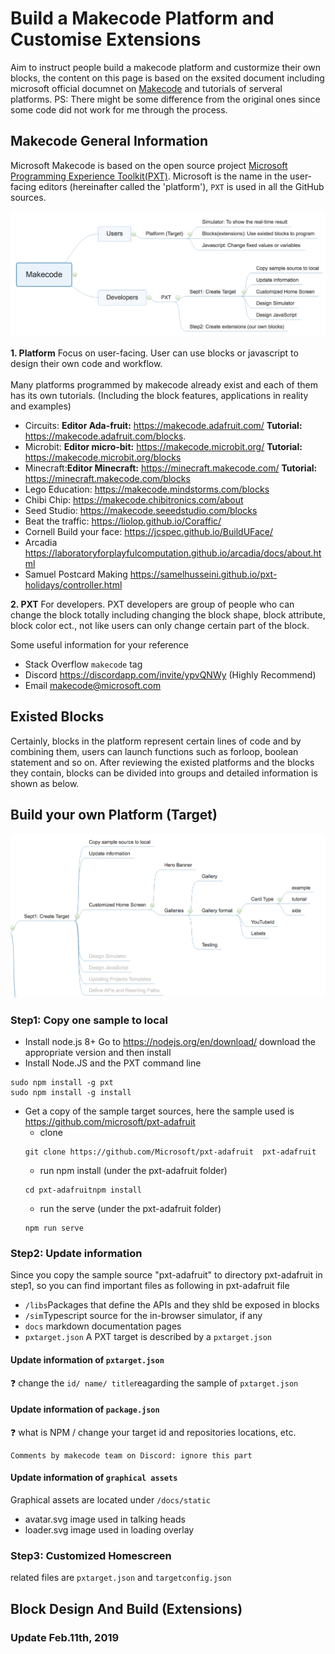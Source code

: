 # Build a Makecode Platform and Customise Extensions
Aim to instruct people build a makecode platform and custormize their own blocks, the content on this page is based on the exsited document including microsoft official documnet on [Makecode](https://makecode.com/docs) and tutorials of serveral platforms. PS: There might be some difference from the original ones since some code did not work for me through the process.

## Makecode General Information
Microsoft Makecode is based on the open source project [Microsoft Programming Experience Toolkit(PXT)](https://github.com/Microsoft/pxt). Microsoft is the name in the user-facing editors (hereinafter called the 'platform'), ```PXT``` is used in all the GitHub sources.

![General Information of Makecode](https://github.com/YilinXia/Makecode/blob/master/%20Makecode%20Overview%20V1.png)

**1. Platform** Focus on user-facing. User can use blocks or javascript to design their own code and workflow. </br></br>
Many platforms programmed by makecode already exist and each of them has its own tutorials. (Including the block features, applications in reality and examples)
* Circuits: **Editor Ada-fruit:** https://makecode.adafruit.com/  **Tutorial:** https://makecode.adafruit.com/blocks. 
* Microbit: **Editor micro-bit:** https://makecode.microbit.org/  **Tutorial:** https://makecode.microbit.org/blocks
* Minecraft:**Editor Minecraft:** https://minecraft.makecode.com/ **Tutorial:** https://minecraft.makecode.com/blocks
* Lego Education: https://makecode.mindstorms.com/blocks
* Chibi Chip: https://makecode.chibitronics.com/about
* Seed Studio: https://makecode.seeedstudio.com/blocks
* Beat the traffic: https://liolop.github.io/Coraffic/
* Cornell Build your face: https://jcspec.github.io/BuildUFace/
* Arcadia https://laboratoryforplayfulcomputation.github.io/arcadia/docs/about.html
* Samuel Postcard Making https://samelhusseini.github.io/pxt-holidays/controller.html


**2. PXT** For developers. PXT developers are group of people who can change the block totally including changing the block shape, block attribute, block color ect., not like users can only change certain part of the block.

Some useful information for your reference
* Stack Overflow ```makecode``` tag
* Discord https://discordapp.com/invite/ypvQNWy (Highly Recommend)
* Email makecode@microsoft.com

## Existed Blocks
Certainly, blocks in the platform represent certain lines of code and by combining them, users can launch functions such as forloop, boolean statement and so on. After reviewing the existed platforms and the blocks they contain, blocks can be divided into groups and detailed information is shown as below.

## Build your own Platform (Target)
![Specific Information about Creating Target](https://github.com/YilinXia/Makecode/blob/master/Stage%20Mindmap.png)
### Step1: Copy one sample to local 
* Install node.js 8+ Go to https://nodejs.org/en/download/  download the appropriate version and then install<br>
* Install Node.JS and the PXT command line
```
sudo npm install -g pxt
sudo npm install -g install
```
* Get a copy of the sample target sources, here the sample used is https://github.com/microsoft/pxt-adafruit
   * clone
   ```
   git clone https://github.com/Microsoft/pxt-adafruit  pxt-adafruit
   ```
   * run npm install (under the pxt-adafruit folder)
   ```
   cd pxt-adafruitnpm install
   ```
   * run the serve (under the pxt-adafruit folder)
   ```
   npm run serve
   ```
### Step2: Update information 
Since you copy the sample source "pxt-adafruit" to directory pxt-adafruit in step1, so you can find important files as following in pxt-adafruit file
* ```/libs```Packages that define the APIs and they shld be exposed in blocks
* ```/sim```Typescript source for the in-browser simulator, if any
* ```docs``` markdown documentation pages
* ```pxtarget.json```  A PXT target is described by a  ```pxtarget.json```

#### Update information of ```pxtarget.json```
:question: change the ```id/ name/ title```reagarding the sample of ```pxtarget.json```

#### Update information of ```package.json```
:question: what is NPM / change your target id and repositories locations, etc.
```
Comments by makecode team on Discord: ignore this part
```

#### Update information of ```graphical assets```
Graphical assets are located under ```/docs/static```
* avatar.svg image used in talking heads
* loader.svg image used in loading overlay

### Step3: Customized Homescreen 
related files are ```pxtarget.json``` and ```targetconfig.json```


## Block Design And Build (Extensions)




### Update Feb.11th, 2019
